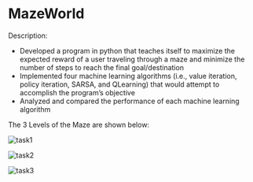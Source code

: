# MazeWorld
Description: 

- Developed a program in python that teaches itself to maximize the expected reward of a user traveling through a maze and minimize the number of steps to reach the final goal/destination
- Implemented four machine learning algorithms (i.e., value iteration, policy iteration, SARSA, and QLearning) that would attempt to accomplish the program’s objective 
- Analyzed and compared the performance of each machine learning algorithm 

The 3 Levels of the Maze are shown below:

![task1](https://user-images.githubusercontent.com/35521547/119211671-90ee0e80-ba81-11eb-8522-a5caacbf1aad.png)

![task2](https://user-images.githubusercontent.com/35521547/119211674-93e8ff00-ba81-11eb-965f-c3737abad32d.png)

![task3](https://user-images.githubusercontent.com/35521547/119211677-96e3ef80-ba81-11eb-88a9-a01d7de9aeaa.png)

